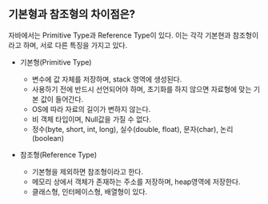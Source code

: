 ## 기본형과 참조형의 차이점은?
자바에서는 Primitive Type과 Reference Type이 있다. 이는 각각 기본현과 참조형이라고 하며, 서로 다른 특징을 가지고 있다. 

- 기본형(Primitive Type)
    - 변수에 값 자체를 저장하며, stack 영역에 생성된다.
    - 사용하기 전에 반드시 선언되어야 하며, 초기화를 하지 않으면 자료형에 맞는 기본 값이 들어간다. 
    - OS에 따라 자료의 길이가 변하지 않는다. 
    - 비 객체 타입이며, Null값을 가질 수 없다. 
    - 정수(byte, short, int, long), 실수(double, float), 문자(char), 논리(boolean)

- 참조형(Reference Type)
    - 기본형을 제외하면 참조형이라고 한다. 
    - 메모리 상에서 객체가 존재하는 주소를 저장하며, heap영역에 저장한다. 
    - 클래스형, 인터페이스형, 배열형이 있다.  
